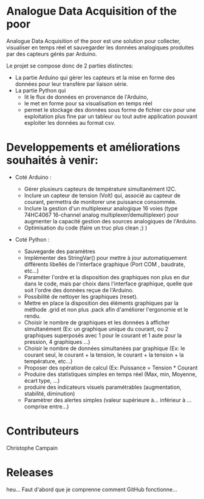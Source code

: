 # Analogue Data Acquisition of the poor

Analogue Data Acquisition of the poor est une solution pour collecter, visualiser en temps réel et sauvegarder les données analogiques produites par des capteurs gérés par Arduino.

Le projet se compose donc de 2 parties distinctes:
- La partie Arduino qui gèrer les capteurs et la mise en forme des données pour leur transfère par liaison série.
- La partie Python qui 
  - lit le flux de données en provenance de l'Arduino, 
  - le met en forme pour sa visualisation en temps réel
  - permet le stockage des données sous forme de fichier csv pour une exploitation plus fine par un tableur ou tout autre application pouvant exploiter les données au format csv.

# Developpements et améliorations souhaités à venir:

- Coté Arduino :
   - Gérer plusieurs capteurs de température simultanément I2C.
   - Inclure un capteur de tension (Volt) qui, associé au capteur de courant, permettra de monitorer une puissance consommée.
   - Inclure la gestion d'un multiplexeur analogique 16 voies (type 74HC4067 16-channel analog multiplexer/demultiplexer) pour augmenter la capacité gestion des sources analogiques de l'Arduino.
  - Optimisation du code (faire un truc plus clean ;) )
  
- Coté Python :
  - Sauvegarde des paramètres
  - Implémenter des StringVar() pour mettre à jour automatiquement différents libellés de l'interface graphique (Port COM , baudrate, etc...)
  - Paraméter l'ordre et la disposition des graphiques non plus en dur dans le code, mais par choix dans l'interface graphique, quelle que soit l'ordre des données reçue de l'Arduino.
  - Possibilité de nettoyer les graphiques (reset).
  - Mettre en place la disposition des éléments graphiques par la méthode .grid et non plus .pack afin d'améliorer l'ergonomie et le rendu.
  - Choisir le nombre de graphiques et les données à afficher simultanément (Ex: un graphique unique du courant, ou 2 graphiques superposés avec 1 pour le courant et 1 aute pour la pression, 4 graphiques ...)
  - Choisir le nombre de données simultanées par graphique (Ex: le courant seul, le courant + la tension, le courant + la tension + la température, etc...)
  - Proposer des opération de calcul (Ex: Puissance = Tension * Courant
  - Produire des statistiques simples en temps réel (Max, min, Moyenne, écart type, ...)
  - produire des indicateurs visuels paramétrables (augmentation, stabilité, diminution)
  - Paramètrer des alertes simples (valeur supérieure à... inférieur à ... comprise entre...)

# Contributeurs
Christophe Campain

# Releases
heu... Faut d'abord que je comprenne comment GitHub fonctionne...
